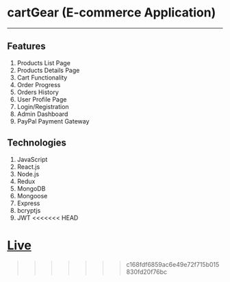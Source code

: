 # cartGear (E-commerce Application)

----------------------------------------------------------------

## Features
1. Products List Page
2. Products Details Page
3. Cart Functionality
4. Order Progress
5. Orders History
6. User Profile Page 
7. Login/Registration
8. Admin Dashboard
9. PayPal Payment Gateway



## Technologies 
1. JavaScript
2. React.js
3. Node.js
4. Redux
5. MongoDB
6. Mongoose
7. Express
8. bcryptjs
9. JWT
<<<<<<< HEAD


[Live](https://cart-gear.netlify.app/)
=======
>>>>>>> c168fdf6859ac6e49e72f715b015830fd20f76bc
